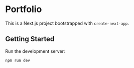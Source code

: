 # Portfolio

This is a Next.js project bootstrapped with `create-next-app`.

## Getting Started

Run the development server:

```bash
npm run dev
